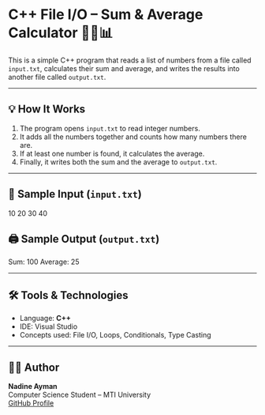 # C++ File I/O – Sum & Average Calculator 📂➕📊

This is a simple C++ program that reads a list of numbers from a file called `input.txt`, calculates their sum and average, and writes the results into another file called `output.txt`.

---

## 💡 How It Works

1. The program opens `input.txt` to read integer numbers.
2. It adds all the numbers together and counts how many numbers there are.
3. If at least one number is found, it calculates the average.
4. Finally, it writes both the sum and the average to `output.txt`.

---

## 📄 Sample Input (`input.txt`)
10
20
30
40

## 🖨️ Sample Output (`output.txt`)
Sum: 100
Average: 25

---

## 🛠️ Tools & Technologies

- Language: **C++**
- IDE: Visual Studio
- Concepts used: File I/O, Loops, Conditionals, Type Casting

---

## 👩‍💻 Author

**Nadine Ayman**  
Computer Science Student – MTI University  
[GitHub Profile](https://github.com/Nadine-Ayman-404)
